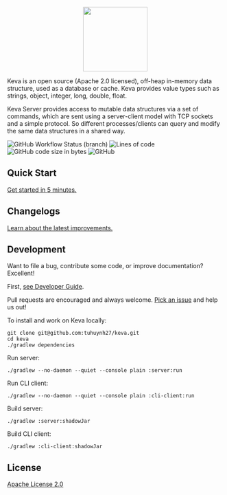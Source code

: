 <p align="center">
  <img width="150" src="https://i.imgur.com/z0c9bV7.png">
</p>

Keva is an open source (Apache 2.0 licensed), off-heap in-memory data structure, used as a database or cache. Keva
provides value types such as strings, object, integer, long, double, float.

Keva Server provides access to mutable data structures via a set of commands, which are sent using a server-client model
with TCP sockets and a simple protocol. So different processes/clients can query and modify the same data structures in
a shared way.

![GitHub Workflow Status (branch)](https://img.shields.io/github/workflow/status/tuhuynh27/keva/Build/master?label=build&style=flat-square)
![Lines of code](https://img.shields.io/tokei/lines/github/tuhuynh27/keva?style=flat-square)
![GitHub code size in bytes](https://img.shields.io/github/languages/code-size/tuhuynh27/keva?style=flat-square)
![GitHub](https://img.shields.io/github/license/tuhuynh27/keva?style=flat-square)

## Quick Start

[Get started in 5 minutes.](https://keva.dev)

## Changelogs

[Learn about the latest improvements.](https://jinyframework.com/guide/changelogs.html)

## Development

Want to file a bug, contribute some code, or improve documentation? Excellent!

First, [see Developer Guide](https://jinyframework.com/guide/developer-guide.html).

Pull requests are encouraged and always welcome. [Pick an issue](https://github.com/tuhuynh27/keva/issues) and help
us out!

To install and work on Keva locally:

```command
git clone git@github.com:tuhuynh27/keva.git
cd keva
./gradlew dependencies
```

Run server:

```command
./gradlew --no-daemon --quiet --console plain :server:run
```

Run CLI client:

```command
./gradlew --no-daemon --quiet --console plain :cli-client:run
```

Build server:

```command
./gradlew :server:shadowJar
```

Build CLI client:

```command
./gradlew :cli-client:shadowJar
```

## License

[Apache License 2.0](https://github.com/tuhuynh27/keva/blob/master/LICENSE)
